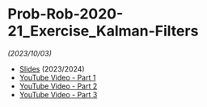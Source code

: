 # Prob-Rob-2020-21_Exercise_Kalman-Filters

_(2023/10/03)_

- [Slides](/doc/lectures/prob-rob-2023-24_07_kalman-filters.pdf) (2023/2024)
- [YouTube Video - Part 1](https://youtu.be/wwsHnMGVSpU)
- [YouTube Video - Part 2](https://youtu.be/z01nEs0Plok)
- [YouTube Video - Part 3](https://youtu.be/CMfIJ-IJksU)

